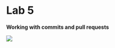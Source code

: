 # Lab 5
**Working with commits and pull requests**

![](https://lh3.googleusercontent.com/proxy/ft5PCsOcgSS_apBl-_WcQbz1S6Le5GoPDhTHpNrnKh7XbnGGh_e_z_1WxWO20qA0GJ6Lm6fMnKhCPj_BF9IONiG8ZFT1OqLp-_tMrw8pOTEd)
